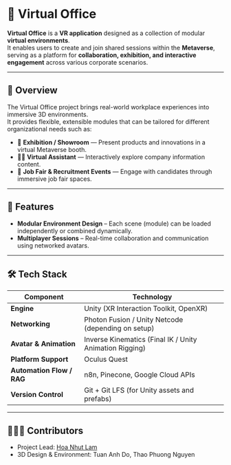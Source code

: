 # 🏢 Virtual Office

**Virtual Office** is a **VR application** designed as a collection of modular **virtual environments**.  
It enables users to create and join shared sessions within the **Metaverse**, serving as a platform for **collaboration, exhibition, and interactive engagement** across various corporate scenarios.

---

## 🚀 Overview

The Virtual Office project brings real-world workplace experiences into immersive 3D environments.  
It provides flexible, extensible modules that can be tailored for different organizational needs such as:

- 🎡 **Exhibition / Showroom** — Present products and innovations in a virtual Metaverse booth.  
- 👩‍💼 **Virtual Assistant** — Interactively explore company information content.  
- 💼 **Job Fair & Recruitment Events** — Engage with candidates through immersive job fair spaces.

---

## 🧩 Features

- **Modular Environment Design** – Each scene (module) can be loaded independently or combined dynamically. 
- **Multiplayer Sessions** – Real-time collaboration and communication using networked avatars.  

---

## 🛠️ Tech Stack

| Component | Technology |
|------------|-------------|
| **Engine** | Unity (XR Interaction Toolkit, OpenXR) |
| **Networking** | Photon Fusion / Unity Netcode (depending on setup) |
| **Avatar & Animation** | Inverse Kinematics (Final IK / Unity Animation Rigging) |
| **Platform Support** | Oculus Quest |
| **Automation Flow / RAG** | n8n, Pinecone, Google Cloud APIs |
| **Version Control** | Git + Git LFS (for Unity assets and prefabs) |

---

## 🧑‍🤝‍🧑 Contributors
- Project Lead: [Hoa Nhut Lam](https://github.com/lamnhuthoa)
- 3D Design & Environment: Tuan Anh Do, Thao Phuong Nguyen
